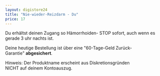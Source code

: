 ```yaml
---
layout: digistore24
title: "Nie-wieder-Reizdarm - Du"
price: 17
---
```

<p>Du erh&#xE4;ltst deinen Zugang so H&#xE4;morrhoiden- STOP&#xA0;sofort, auch wenn es gerade 3 uhr nachts ist.</p>
<p>Deine&#xA0;heutige&#xA0;Bestellung ist &#xFC;ber eine&#xA0;&quot;60-Tage-Geld Zur&#xFC;ck-Garantie&quot;&#xA0;<strong>abgesichert</strong>.</p>
<p>Hinweis: Der Produktname erscheint aus Diskretionsgr&#xFC;nden NICHT&#xA0;auf&#xA0;deinem Kontoauszug.</p>